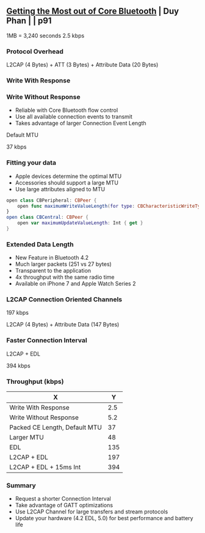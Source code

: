

## [Getting the Most out of Core Bluetooth](6-getting-the-most-out-of-core-bluetooth.md) | Duy Phan |  | p91


1MB = 3,240 seconds 2.5 kbps

### Protocol Overhead

L2CAP (4 Bytes) + ATT (3 Bytes) + Attribute Data (20 Bytes)

### Write With Response


### Write Without Response

- Reliable with Core Bluetooth flow control
- Use all available connection events to transmit
- Takes advantage of larger Connection Event Length

Default MTU

37 kbps

### Fitting your data

- Apple devices determine the optimal MTU
- Accessories should support a large MTU
- Use large attributes aligned to MTU

```swift
open class CBPeripheral: CBPeer {
    open func maximumWriteValueLength(for type: CBCharacteristicWriteType) -> Int
}
open class CBCentral: CBPeer {
    open var maximumUpdateValueLength: Int { get }
}
```



### Extended Data Length


- New Feature in Bluetooth 4.2
- Much larger packets (251 vs 27 bytes)
- Transparent to the application
- 4x throughput with the same radio time
- Available on iPhone 7 and Apple Watch Series 2

### L2CAP Connection Oriented Channels

197 kbps

L2CAP (4 Bytes) + Attribute Data (147 Bytes)

### Faster Connection Interval

L2CAP + EDL

394 kbps



### Throughput (kbps)

X|Y
---|---
Write With Response|2.5
Write Without Response|5.2
Packed CE Length, Default MTU|37
Larger MTU|48
EDL|135
L2CAP + EDL|197 
L2CAP + EDL + 15ms Int|394


### Summary

- Request a shorter Connection Interval
- Take advantage of GATT optimizations
- Use L2CAP Channel for large transfers and stream protocols
- Update your hardware (4.2 EDL, 5.0) for best performance and battery life